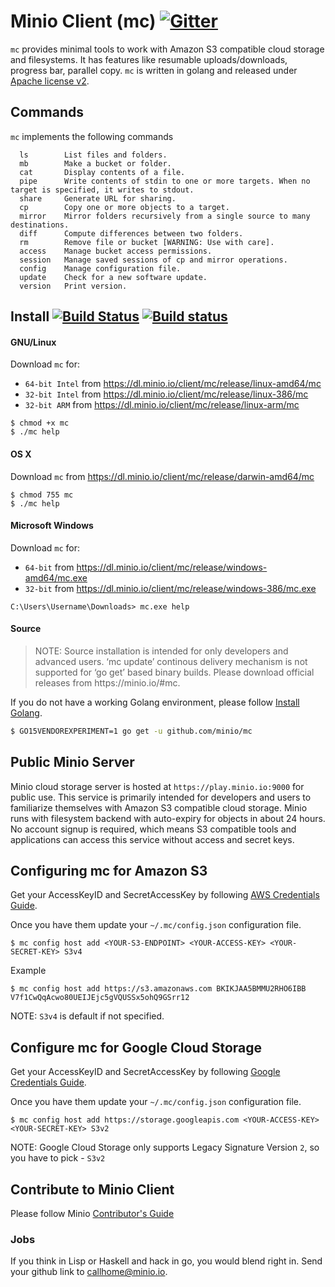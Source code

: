 # Minio Client (mc) [![Gitter](https://badges.gitter.im/Join%20Chat.svg)](https://gitter.im/minio/minio?utm_source=badge&utm_medium=badge&utm_campaign=pr-badge&utm_content=badge)

``mc`` provides minimal tools to work with Amazon S3 compatible cloud storage and filesystems. It has features like resumable uploads/downloads, progress bar, parallel copy. ``mc`` is written in golang and released under [Apache license v2](./LICENSE).

## Commands

``mc`` implements the following commands
```
  ls		List files and folders.
  mb		Make a bucket or folder.
  cat		Display contents of a file.
  pipe		Write contents of stdin to one or more targets. When no target is specified, it writes to stdout.
  share		Generate URL for sharing.
  cp		Copy one or more objects to a target.
  mirror	Mirror folders recursively from a single source to many destinations.
  diff		Compute differences between two folders.
  rm		Remove file or bucket [WARNING: Use with care].
  access	Manage bucket access permissions.
  session	Manage saved sessions of cp and mirror operations.
  config	Manage configuration file.
  update	Check for a new software update.
  version	Print version.
```

## Install [![Build Status](https://api.travis-ci.org/minio/mc.svg?branch=master)](https://travis-ci.org/minio/mc) [![Build status](https://ci.appveyor.com/api/projects/status/3ng8bef7b3e1v763?svg=true)](https://ci.appveyor.com/project/harshavardhana/mc)

#### GNU/Linux

Download ``mc`` for:

- ``64-bit Intel`` from https://dl.minio.io/client/mc/release/linux-amd64/mc
- ``32-bit Intel`` from https://dl.minio.io/client/mc/release/linux-386/mc
- ``32-bit ARM`` from https://dl.minio.io/client/mc/release/linux-arm/mc

~~~
$ chmod +x mc
$ ./mc help
~~~

#### OS X

Download ``mc`` from https://dl.minio.io/client/mc/release/darwin-amd64/mc

~~~
$ chmod 755 mc
$ ./mc help
~~~

#### Microsoft Windows

Download ``mc`` for:

- ``64-bit`` from https://dl.minio.io/client/mc/release/windows-amd64/mc.exe
- ``32-bit`` from https://dl.minio.io/client/mc/release/windows-386/mc.exe

~~~
C:\Users\Username\Downloads> mc.exe help
~~~

#### Source
<blockquote>
NOTE:  Source installation is intended for only developers and advanced users. ‘mc update’ continous delivery mechanism is not supported for ‘go get’ based binary builds. Please download official releases from https://minio.io/#mc.
</blockquote>

If you do not have a working Golang environment, please follow [Install Golang](./INSTALLGO.md).

```sh
$ GO15VENDOREXPERIMENT=1 go get -u github.com/minio/mc
```

## Public Minio Server

Minio cloud storage server is hosted at ``https://play.minio.io:9000`` for public use. This service is primarily intended for developers and users to familiarize themselves with Amazon S3 compatible cloud storage. Minio runs with filesystem backend with auto-expiry for objects in about 24 hours.  No account signup is required, which means S3 compatible tools and applications can access this service without access and secret keys.

## Configuring mc for Amazon S3

Get your AccessKeyID and SecretAccessKey by following [AWS Credentials Guide](http://docs.aws.amazon.com/AWSSimpleQueueService/latest/SQSGettingStartedGuide/AWSCredentials.html).

Once you have them update your ``~/.mc/config.json`` configuration file.
```
$ mc config host add <YOUR-S3-ENDPOINT> <YOUR-ACCESS-KEY> <YOUR-SECRET-KEY> S3v4
```

Example
```
$ mc config host add https://s3.amazonaws.com BKIKJAA5BMMU2RHO6IBB V7f1CwQqAcwo80UEIJEjc5gVQUSSx5ohQ9GSrr12
```

NOTE: ``S3v4`` is default if not specified.

## Configure mc for Google Cloud Storage

Get your AccessKeyID and SecretAccessKey by following [Google Credentials Guide](https://cloud.google.com/storage/docs/migrating?hl=en#keys).

Once you have them update your ``~/.mc/config.json`` configuration file.
```
$ mc config host add https://storage.googleapis.com <YOUR-ACCESS-KEY> <YOUR-SECRET-KEY> S3v2
```

NOTE: Google Cloud Storage only supports Legacy Signature Version ``2``, so you have to pick - ``S3v2``

## Contribute to Minio Client
Please follow Minio [Contributor's Guide](./CONTRIBUTING.md)

### Jobs
If you think in Lisp or Haskell and hack in go, you would blend right in. Send your github link to callhome@minio.io.
